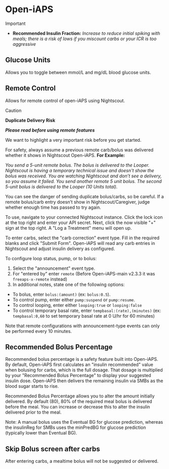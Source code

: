 # Open-iAPS

>[!IMPORTANT]
>- **Recommended Insulin Fraction:** _Increase to reduce initial spiking with meals; there is a risk of lows if you miscount carbs or your ICR is too aggressive_
  
## Glucose Units
Allows you to toggle between mmol/L and mg/dL blood glucose units.

## Remote Control
Allows for remote control of open-iAPS using Nightscout.

>[!CAUTION]
>**Duplicate Delivery Risk**

***Please read before using remote features***

We want to highlight a very important risk before you get started.

For safety, always assume a previous remote carb/bolus was delivered whether it shows in Nightscout Open-iAPS.
**For Example:**

_You send a 5-unit remote bolus.
The bolus is delivered to the Looper.
Nightscout is having a temporary technical issue and doesn't show the bolus was received.
You are watching Nightscout and don’t see a delivery, so you assume it failed.
You send another remote 5 unit bolus.
The second 5-unit bolus is delivered to the Looper (10 Units total)._

You can see the danger of sending duplicate bolus/carbs, so be careful. If a remote bolus/carb entry doesn’t show in Nightscout/Caregiver, judge whether enough time has passed to try again.

To use, navigate to your connected Nightscout instance. Click the lock icon at the top right and enter your API secret. Next, click the now visible "+" sign at the top right. A "Log a Treatment" menu will open up. 

To enter carbs, select the "carb correction" event type. Fill in the required blanks and click "Submit Form". Open-iAPS will read any carb entries in Nightscout and adjust insulin delivery as configured.

To configure loop status, pump, or to bolus:

1. Select the "announcement" event type.
2. For "entered by" enter `remote` (Before Open-iAPS-main v2.3.3 it was `freeaps-x-remote` instead)
3. In additional notes, state one of the following options:

* To bolus, enter `bolus:(amount)` (ex: `bolus:0.5`).
* To control pump, enter either `pump:suspend` or `pump:resume`. 
* To control looping, enter either `looping:true` or `looping:false`
* To control temporary basal rate, enter `tempbasal:(rate),(minutes)` (ex: `tempbasal:0,60` to set temporary basal rate at 0 U/hr for 60 minutes)

Note that remote configurations with announcement-type events can only be performed every 10 minutes.

## Recommended Bolus Percentage
Recommended bolus percentage is a safety feature built into Open-iAPS. By default, Open-iAPS first calculates an "insulin recommended" value when bolusing for carbs, which is the full dosage.  That dosage is multiplied by your "Recommended Bolus Percentage" to display your suggested insulin dose. Open-iAPS then delivers the remaining insulin via SMBs as the blood sugar starts to rise.

Recommended Bolus Percentage allows you to alter the amount initially delivered. By default (80), 80% of the required meal bolus is delivered before the meal. You can increase or decrease this to alter the insulin delivered prior to the meal.

Note: A manual bolus uses the Eventual BG for glucose prediction, whereas the insulinReg for SMBs uses the minPredBG for glucose prediction (typically lower than Eventual BG).

## Skip Bolus screen after carbs
After entering carbs, a mealtime bolus will not be suggested or delivered.
